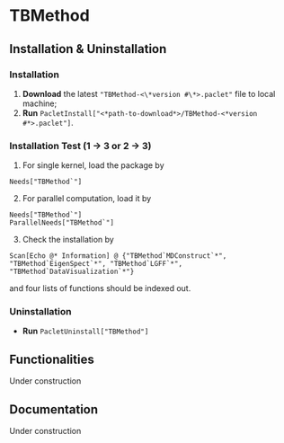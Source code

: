 # TBMethod

## Installation & Uninstallation
### Installation
1. **Download** the latest `"TBMethod-<\*version #\*>.paclet"` file to local machine;
2. **Run** `PacletInstall["<*path-to-download*>/TBMethod-<*version #*>.paclet"]`.

### Installation Test (1 &rarr; 3 or 2 &rarr; 3)
1. For single kernel, load the package by 
```
Needs["TBMethod`"]
```
2. For parallel computation, load it by
```
Needs["TBMethod`"]
ParallelNeeds["TBMethod`"]
```	

3. Check the installation by
```
Scan[Echo @* Information] @ {"TBMethod`MDConstruct`*", "TBMethod`EigenSpect`*", "TBMethod`LGFF`*", "TBMethod`DataVisualization`*"}
```
and four lists of functions should be indexed out.

### Uninstallation
- **Run** `PacletUninstall["TBMethod"]`

## Functionalities
Under construction

## Documentation
Under construction
